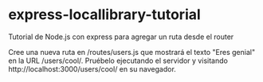 # express-locallibrary-tutorial
Tutorial de Node.js con express para agregar un ruta desde el router


Cree una nueva ruta en /routes/users.js que mostrará el texto "Eres genial" en la URL /users/cool/. Pruébelo ejecutando el servidor y visitando http://localhost:3000/users/cool/ en su navegador.
